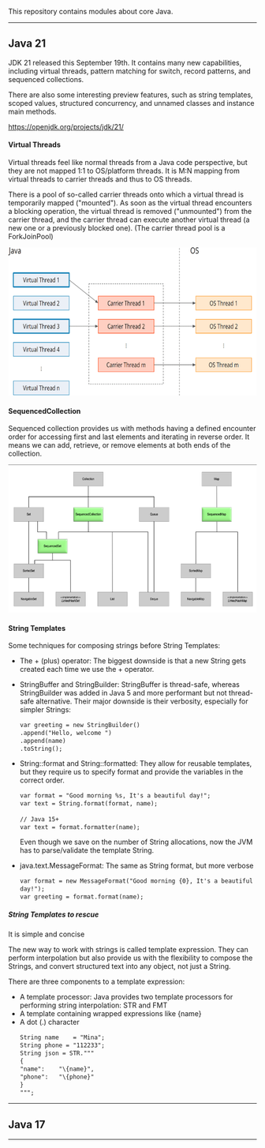 This repository contains modules about core Java.

---

## Java 21

JDK 21 released this September 19th. It contains many new capabilities, including virtual threads, pattern matching for switch, record
patterns, and sequenced collections.

There are also some interesting preview features, such as string templates, scoped values, structured concurrency, and unnamed classes and
instance main methods.

https://openjdk.org/projects/jdk/21/

#### Virtual Threads

Virtual threads feel like normal threads from a Java code perspective, but they are not mapped 1:1 to OS/platform threads.
It is M:N mapping from virtual threads to carrier threads and thus to OS threads.

There is a pool of so-called carrier threads onto which a virtual thread is temporarily mapped ("mounted").
As soon as the virtual thread encounters a blocking operation, the virtual thread is removed ("unmounted") from the carrier thread, and the carrier thread can execute another virtual thread (a new one or a previously blocked one).
(The carrier thread pool is a ForkJoinPool)

<img alt="Virtual Threads" height="300" src="virtual-threads-mapped-to-carrier-threads.png" width="800"/>


#### SequencedCollection

Sequenced collection provides us with methods having a defined encounter order for accessing first and last elements and iterating in
reverse order.
It means we can add, retrieve, or remove elements at both ends of the collection.

<img alt="Sequenced Collections" height="300" src="sequenced-collection-type-hierarchy.png" width="800"/>


#### String Templates

Some techniques for composing strings before String Templates:

* The + (plus) operator: The biggest downside is that a new String gets created each time we use the + operator.
* StringBuffer and StringBuilder:
  StringBuffer is thread-safe, whereas StringBuilder was added in Java 5 and more performant but not thread-safe alternative.
  Their major downside is their verbosity, especially for simpler Strings:
  ```
  var greeting = new StringBuilder()
  .append("Hello, welcome ")
  .append(name)
  .toString();
  ```

* String::format and String::formatted: They allow for reusable templates, but they require us to specify format and provide the variables
  in the correct order.
  ```
  var format = "Good morning %s, It's a beautiful day!";
  var text = String.format(format, name);

  // Java 15+
  var text = format.formatter(name);
  ```
  Even though we save on the number of String allocations, now the JVM has to parse/validate the template String.
* java.text.MessageFormat: The same as String format, but more verbose
  ```
  var format = new MessageFormat("Good morning {0}, It's a beautiful day!");
  var greeting = format.format(name);
  ```

##### String Templates to rescue
It is simple and concise

The new way to work with strings is called template expression. They can perform interpolation but also provide us with the flexibility to compose the Strings, and convert structured text into any object, not just a String.

There are three components to a template expression:
* A template processor: Java provides two template processors for performing string interpolation: STR and FMT
* A template containing wrapped expressions like \{name}
* A dot (.) character
  ```
  String name    = "Mina";
  String phone = "112233";
  String json = STR."""
  {
  "name":    "\{name}",
  "phone":   "\{phone}"
  }
  """;
  ```
---

## Java 17

---
